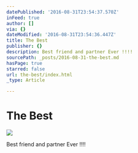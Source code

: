 ```yaml
---
datePublished: '2016-08-31T23:54:37.570Z'
inFeed: true
author: []
via: {}
dateModified: '2016-08-31T23:54:36.447Z'
title: The Best
publisher: {}
description: Best friend and partner Ever !!!!
sourcePath: _posts/2016-08-31-the-best.md
hasPage: true
starred: false
url: the-best/index.html
_type: Article

---
```

# The Best
![](https://the-grid-user-content.s3-us-west-2.amazonaws.com/e039c7cf-0bba-4177-98dd-bdcd5046bd5f.jpg)

Best friend and partner Ever !!!!